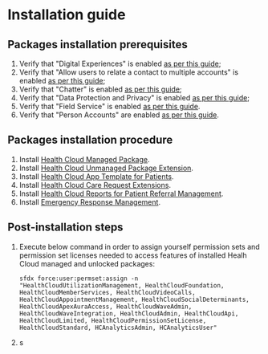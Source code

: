 # Installation guide

## Packages installation prerequisites
1. Verify that "Digital Experiences" is enabled [as per this guide](https://help.salesforce.com/s/articleView?id=sf.networks_enable.htm&language=en_US);
2. Verify that "Allow users to relate a contact to multiple accounts" is enabled [as per this guide](https://help.salesforce.com/s/articleView?id=sf.enable_shared_contacts.htm&type=5);
3. Verify that "Chatter" is enabled [as per this guide](https://help.salesforce.com/s/articleView?id=sf.enable_chatter_settings.htm&type=5);
4. Verify that "Data Protection and Privacy" is enabled [as per this guide](https://help.salesforce.com/s/articleView?id=sf.admin_make_data_protection_details_available_in_records.htm&type=5);
5. Verify that "Field Service" is enabled [as per this guide](https://help.salesforce.com/s/articleView?id=sf.fs_enable.htm&type=5).
6. Verify that "Person Accounts" are enabled [as per this guide](https://help.salesforce.com/s/articleView?id=sf.emergency_response_admin_enable_person_accounts.htm&type=5).

## Packages installation procedure
1. Install [Health Cloud Managed Package](https://carebarriers-dev-ed.lightning.force.com/packagingSetupUI/ipLanding.app?apvId=04t4W000002kbyV).
2. Install [Health Cloud Unmanaged Package Extension](http://industries.force.com/healthcloudextension).
3. Install [Health Cloud App Template for Patients](http://industries.force.com/healthcloudextensionpatientapp).
4. Install [Health Cloud Care Request Extensions](http://industries.force.com/healthcloudextensioncarerequest).
5. Install [Health Cloud Reports for Patient Referral Management](http://industries.force.com/healthcloudextensionreferralmgmt).
6. Install [Emergency Response Management](http://industries.force.com/healthcloudextensionerm).

## Post-installation steps
1. Execute below command in order to assign yourself permission sets and permission set licenses needed to access features of installed Healh Cloud managed and unlocked packages:
    ```
    sfdx force:user:permset:assign -n "HealthCloudUtilizationManagement, HealthCloudFoundation, HealthCloudMemberServices, HealthCloudVideoCalls, HealthCloudAppointmentManagement, HealthCloudSocialDeterminants, HealthCloudApexAuraAccess, HealthCloudWaveAdmin, HealthCloudWaveIntegration, HealthCloudAdmin, HealthCloudApi, HealthCloudLimited, HealthCloudPermissionSetLicense, HealthCloudStandard, HCAnalyticsAdmin, HCAnalyticsUser"
    ```
2. s

